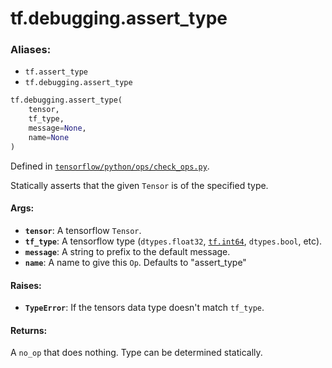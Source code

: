 <div itemscope itemtype="http://developers.google.com/ReferenceObject">
<meta itemprop="name" content="tf.debugging.assert_type" />
<meta itemprop="path" content="Stable" />
</div>

# tf.debugging.assert_type

### Aliases:

* `tf.assert_type`
* `tf.debugging.assert_type`

``` python
tf.debugging.assert_type(
    tensor,
    tf_type,
    message=None,
    name=None
)
```



Defined in [`tensorflow/python/ops/check_ops.py`](/code/stable/tensorflow/python/ops/check_ops.py).

Statically asserts that the given `Tensor` is of the specified type.

#### Args:

* <b>`tensor`</b>: A tensorflow `Tensor`.
* <b>`tf_type`</b>: A tensorflow type (`dtypes.float32`, <a href="../../tf.md#int64"><code>tf.int64</code></a>, `dtypes.bool`,
    etc).
* <b>`message`</b>: A string to prefix to the default message.
* <b>`name`</b>:  A name to give this `Op`.  Defaults to "assert_type"


#### Raises:

* <b>`TypeError`</b>: If the tensors data type doesn't match `tf_type`.


#### Returns:

A `no_op` that does nothing.  Type can be determined statically.